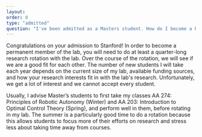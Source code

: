 ```yaml
---
layout: 
order: 0
type: "admitted"
question: "I've been admitted as a Masters student. How do I become a PhD student in your lab?"
---
```


Congratulations on your admission to Stanford! In order to become a permanent member of the lab, you will need to do at least a quarter-long research rotation with the lab. Over the course of the rotation, we will see if we are a good fit for each other. The number of new students I will take each year depends on the current size of my lab, available funding sources, and how your research interests fit in with the lab's research. Unfortunately, we get a lot of interest and we cannot accept every student. 

Usually, I advise Master’s students to first take my classes AA 274: Principles of Robotic Autonomy (Winter) and AA 203: Introduction to Optimal Control Theory (Spring), and perform well in them, before rotating in my lab. The summer is a particularly good time to do a rotation because this allows students to focus more of their efforts on research and stress less about taking time away from courses.

